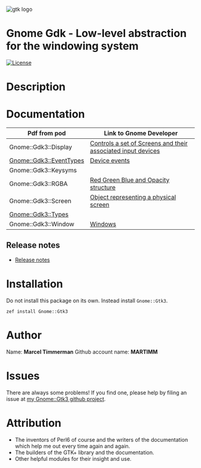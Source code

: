 ![gtk logo][logo]

# Gnome Gdk - Low-level abstraction for the windowing system

[![License](http://martimm.github.io/label/License-label.svg)](http://www.perlfoundation.org/artistic_license_2_0)

# Description

# Documentation

| Pdf from pod | Link to Gnome Developer |
|-------|--------------|
| Gnome::Gdk3::Display | [Controls a set of Screens and their associated input devices][GdkDisplay]
| [Gnome::Gdk3::EventTypes][Gnome::Gdk3::EventTypes pdf] | [Device events][GdkEventTypes]
| Gnome::Gdk3::Keysyms |
| Gnome::Gdk3::RGBA | [Red Green Blue and Opacity structure][GdkRGBA]
| Gnome::Gdk3::Screen | [Object representing a physical screen][GdkScreen]
| [Gnome::Gdk3::Types][Gnome::Gdk3::Types pdf] |
| Gnome::Gdk3::Window | [Windows][GdkWindow]

## Release notes
* [Release notes][changes]

# Installation
Do not install this package on its own. Instead install `Gnome::Gtk3`.

`zef install Gnome::Gtk3`


# Author

Name: **Marcel Timmerman**
Github account name: **MARTIMM**

# Issues

There are always some problems! If you find one, please help by filing an issue at [my Gnome::Gtk3 github project][issues].

# Attribution
* The inventors of Perl6 of course and the writers of the documentation which help me out every time again and again.
* The builders of the GTK+ library and the documentation.
* Other helpful modules for their insight and use.

[//]: # (---- [refs] ----------------------------------------------------------)
[changes]: https://github.com/MARTIMM/perl6-gnome-gdk/blob/master/CHANGES.md
[logo]: https://github.com/MARTIMM/perl6-gnome-gdk/blob/master/doc/images/gtk-logo-100.png
[issues]: https://github.com/MARTIMM/perl6-gnome-gtk3/issues

[GdkDisplay]: https://developer.gnome.org/gdk3/stable/GdkDisplay.html
[GdkEventTypes]: https://developer.gnome.org/gdk3/stable/gdk3-Event-Structures.html
[GdkRGBA]: https://developer.gnome.org/gdk3/stable/gdk3-RGBA-Colors.html
[GdkScreen]: https://developer.gnome.org/gdk3/stable/GdkScreen.html
[GdkWindow]: https://developer.gnome.org/gdk3/stable/gdk3-Windows.html

[//]: # (Pod documentation rendered with)
[//]: # (pod-render.pl6 --pdf --g=MARTIMM/perl6-gnome-gdk3 lib)

[Gnome::Gdk3::EventTypes html]: https://nbviewer.jupyter.org/github/MARTIMM/perl6-gnome-gdk3/blob/master/doc/EventTypes.html
[Gnome::Gdk3::EventTypes pdf]: https://nbviewer.jupyter.org/github/MARTIMM/perl6-gnome-gdk3/blob/master/doc/EventTypes.pdf
[Gnome::Gdk3::Types html]: https://nbviewer.jupyter.org/github/MARTIMM/perl6-gnome-gdk3/blob/master/doc/Types.html
[Gnome::Gdk3::Types pdf]: https://nbviewer.jupyter.org/github/MARTIMM/perl6-gnome-gdk3/blob/master/doc/Types.pdf
